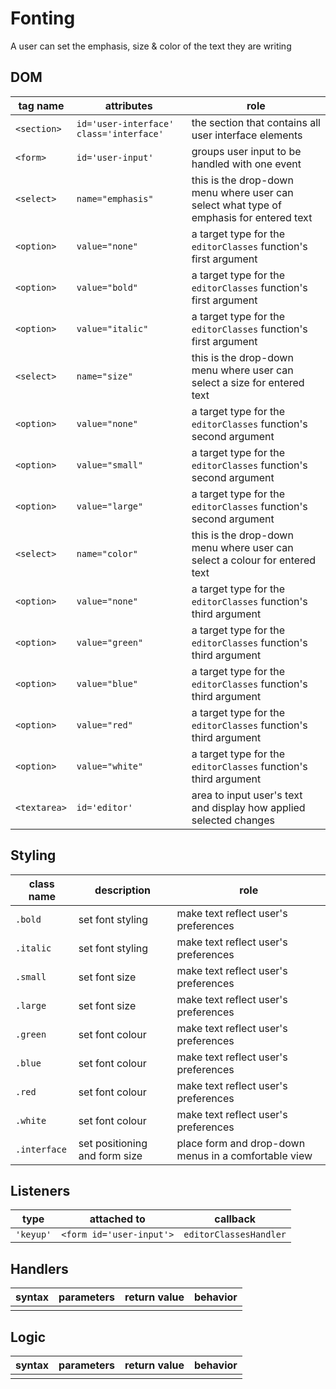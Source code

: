 # Fonting

A user can set the emphasis, size & color of the text they are writing

## DOM

| tag name | attributes | role |
| --- | --- | --- |
| `<section>`  | `id='user-interface' class='interface'` | the section that contains all user interface elements |
| `<form>` | `id='user-input'`| groups user input to be handled with one event |
| `<select>` | `name="emphasis"` | this is the drop-down menu where user can select what type of emphasis for entered text |
| `<option>` | `value="none"`  | a target type for the `editorClasses` function's first argument  |
| `<option>` | `value="bold"`  | a target type for the `editorClasses` function's first argument  |
| `<option>` | `value="italic"` | a target type for the `editorClasses` function's first argument  |
| `<select>` | `name="size"`  | this is the drop-down menu where user can select a size for entered text  |
| `<option>` | `value="none"`  |  a target type for the `editorClasses` function's second argument  |
| `<option>` | `value="small"`  | a target type for the `editorClasses` function's second argument   |
| `<option>` | `value="large"`  |  a target type for the `editorClasses` function's second argument  |
| `<select>` | `name="color"`  | this is the drop-down menu where user can select a colour for entered text |
| `<option>` | `value="none"`  | a target type for the `editorClasses` function's third argument   |
| `<option>` | `value="green"`  | a target type for the `editorClasses` function's third argument   |
| `<option>` | `value="blue"`  | a target type for the `editorClasses` function's third argument   |
| `<option>` | `value="red"`  | a target type for the `editorClasses` function's third argument    |
| `<option>` | `value="white"`  | a target type for the `editorClasses` function's third argument  |
| `<textarea>`| `id='editor'`  |  area to input user's text and display how applied selected changes  |

## Styling

| class name | description | role |
| --- | --- | --- |
|`.bold` | set font styling | make text reflect user's preferences |
|`.italic`| set font styling |make text reflect user's preferences |
|`.small` | set font size |make text reflect user's preferences |
|`.large` |set font size |make text reflect user's preferences |
|`.green` | set font colour| make text reflect user's preferences|
|`.blue` |set font colour |make text reflect user's preferences | 
|`.red` |set font colour |make text reflect user's preferences |
|`.white` |set font colour | make text reflect user's preferences|
|`.interface` |set positioning and form size |place form and drop-down menus in a comfortable view |

## Listeners

| type | attached to | callback |
| --- | --- | --- |
| `'keyup'` | `<form id='user-input'>` | `editorClassesHandler` |

## Handlers

| syntax | parameters | return value | behavior |
| --- | --- | --- | --- |
| | | | |

## Logic

| syntax | parameters | return value | behavior |
| --- | --- | --- | --- |
| | | | |

